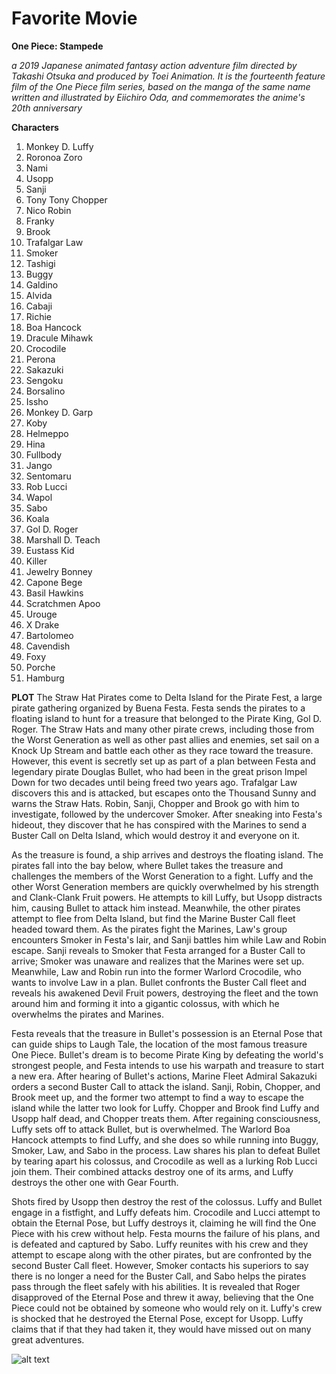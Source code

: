 # Favorite Movie
**One Piece: Stampede**

*a 2019 Japanese animated fantasy action adventure film directed by Takashi Otsuka and produced by Toei Animation. It is the fourteenth feature film of the One Piece film series, based on the manga of the same name written and illustrated by Eiichiro Oda, and commemorates the anime's 20th anniversary*

**Characters**
1. Monkey D. Luffy	
2. Roronoa Zoro	
3. Nami	
4. Usopp	
5. Sanji	
6. Tony Tony Chopper	
7. Nico Robin	
8. Franky	
9. Brook	
10. Trafalgar Law	
11. Smoker	
12. Tashigi	
13. Buggy	
14. Galdino	
15. Alvida	
16. Cabaji	
17. Richie	
18. Boa Hancock	
19. Dracule Mihawk	
20. Crocodile	
21. Perona	
22. Sakazuki	
23. Sengoku	
24. Borsalino	
25. Issho	
26. Monkey D. Garp	
27. Koby	
28. Helmeppo	
29. Hina	
30. Fullbody
31. Jango	
32. Sentomaru	
33. Rob Lucci	
34. Wapol	
35. Sabo	
36. Koala	
37. Gol D. Roger
38. Marshall D. Teach	
39. Eustass Kid	
40. Killer	
41. Jewelry Bonney	
42. Capone Bege	
43. Basil Hawkins	
44. Scratchmen Apoo
45. Urouge	
46. X Drake	
47. Bartolomeo
48. Cavendish	
49. Foxy	
50. Porche
51. Hamburg

**PLOT**
The Straw Hat Pirates come to Delta Island for the Pirate Fest, a large pirate gathering organized by Buena Festa. Festa sends the pirates to a floating island to hunt for a treasure that belonged to the Pirate King, Gol D. Roger. The Straw Hats and many other pirate crews, including those from the Worst Generation as well as other past allies and enemies, set sail on a Knock Up Stream and battle each other as they race toward the treasure. However, this event is secretly set up as part of a plan between Festa and legendary pirate Douglas Bullet, who had been in the great prison Impel Down for two decades until being freed two years ago. Trafalgar Law discovers this and is attacked, but escapes onto the Thousand Sunny and warns the Straw Hats. Robin, Sanji, Chopper and Brook go with him to investigate, followed by the undercover Smoker. After sneaking into Festa's hideout, they discover that he has conspired with the Marines to send a Buster Call on Delta Island, which would destroy it and everyone on it.

As the treasure is found, a ship arrives and destroys the floating island. The pirates fall into the bay below, where Bullet takes the treasure and challenges the members of the Worst Generation to a fight. Luffy and the other Worst Generation members are quickly overwhelmed by his strength and Clank-Clank Fruit powers. He attempts to kill Luffy, but Usopp distracts him, causing Bullet to attack him instead. Meanwhile, the other pirates attempt to flee from Delta Island, but find the Marine Buster Call fleet headed toward them. As the pirates fight the Marines, Law's group encounters Smoker in Festa's lair, and Sanji battles him while Law and Robin escape. Sanji reveals to Smoker that Festa arranged for a Buster Call to arrive; Smoker was unaware and realizes that the Marines were set up. Meanwhile, Law and Robin run into the former Warlord Crocodile, who wants to involve Law in a plan. Bullet confronts the Buster Call fleet and reveals his awakened Devil Fruit powers, destroying the fleet and the town around him and forming it into a gigantic colossus, with which he overwhelms the pirates and Marines.

Festa reveals that the treasure in Bullet's possession is an Eternal Pose that can guide ships to Laugh Tale, the location of the most famous treasure One Piece. Bullet's dream is to become Pirate King by defeating the world's strongest people, and Festa intends to use his warpath and treasure to start a new era. After hearing of Bullet's actions, Marine Fleet Admiral Sakazuki orders a second Buster Call to attack the island. Sanji, Robin, Chopper, and Brook meet up, and the former two attempt to find a way to escape the island while the latter two look for Luffy. Chopper and Brook find Luffy and Usopp half dead, and Chopper treats them. After regaining consciousness, Luffy sets off to attack Bullet, but is overwhelmed. The Warlord Boa Hancock attempts to find Luffy, and she does so while running into Buggy, Smoker, Law, and Sabo in the process. Law shares his plan to defeat Bullet by tearing apart his colossus, and Crocodile as well as a lurking Rob Lucci join them. Their combined attacks destroy one of its arms, and Luffy destroys the other one with Gear Fourth.

Shots fired by Usopp then destroy the rest of the colossus. Luffy and Bullet engage in a fistfight, and Luffy defeats him. Crocodile and Lucci attempt to obtain the Eternal Pose, but Luffy destroys it, claiming he will find the One Piece with his crew without help. Festa mourns the failure of his plans, and is defeated and captured by Sabo. Luffy reunites with his crew and they attempt to escape along with the other pirates, but are confronted by the second Buster Call fleet. However, Smoker contacts his superiors to say there is no longer a need for the Buster Call, and Sabo helps the pirates pass through the fleet safely with his abilities. It is revealed that Roger disapproved of the Eternal Pose and threw it away, believing that the One Piece could not be obtained by someone who would rely on it. Luffy's crew is shocked that he destroyed the Eternal Pose, except for Usopp. Luffy claims that if that they had taken it, they would have missed out on many great adventures.

![alt text](OP_Stampede.jpg) 

